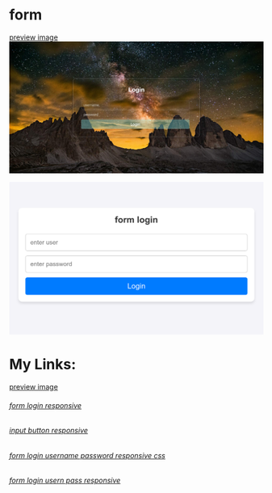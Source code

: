 # form
[preview image](https://wawtv.github.io/form/login-bg.png)
![login form](https://github.com/wawtv/form/blob/gh-pages/login-bg.png?raw=true)

![login form](https://github.com/wawtv/form/blob/gh-pages/login.png?raw=true)
# My Links:
[preview image](https://wawtv.github.io/form/login.png)

###### [form login responsive](https://wawtv.github.io/form/)

###### [input button responsive](https://wawtv.github.io/form/input-button)

###### [form login username password responsive css](https://wawtv.github.io/form/login)

###### [form login usern pass responsive](https://wawtv.github.io/form/login1)




